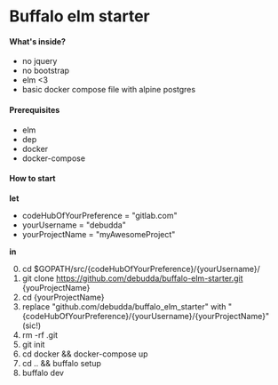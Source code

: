 # Buffalo elm starter  

#### What's inside?  
- no jquery
- no bootstrap
- elm <3
- basic docker compose file with alpine postgres

#### Prerequisites  
- elm
- dep
- docker
- docker-compose

#### How to start
**let** 
 
* codeHubOfYourPreference = "gitlab.com"
* yourUsername = "debudda"
* yourProjectName = "myAwesomeProject"  

**in**  

0) cd $GOPATH/src/{codeHubOfYourPreference}/{yourUsername}/
1) git clone https://github.com/debudda/buffalo-elm-starter.git {youProjectName}
2) cd {yourProjectName}
3) replace "github.com/debudda/buffalo_elm_starter" with "{codeHubOfYourPreference}/{yourUsername}/{yourProjectName}" (sic!)
4) rm -rf .git
5) git init 
6) cd docker && docker-compose up
7) cd .. && buffalo setup
8) buffalo dev